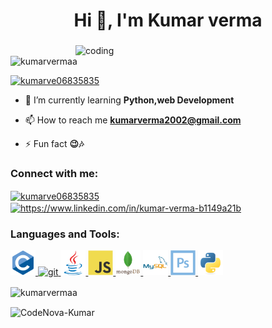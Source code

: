 <h1 align="center">Hi 👋, I'm Kumar verma</h1>
<h3 align="center"></h3>

<img align="right" alt="coding" width="400" src="https://user-images.githubusercontent.com/55389276/140866485-8fb1c876-9a8f-4d6a-98dc-08c4981eaf70.gif">

<p align="left"> <img src="https://komarev.com/ghpvc/?username=kumarvermaa&label=Profile%20views&color=0e75b6&style=flat" alt="kumarvermaa" /> </p>

<p align="left"> <a href="https://twitter.com/kumarve06835835" target="blank"><img src="https://img.shields.io/twitter/follow/kumarve06835835?logo=twitter&style=for-the-badge" alt="kumarve06835835" /></a> </p>

- 🌱 I’m currently learning **Python,web Development**

- 📫 How to reach me **kumarverma2002@gmail.com**

- ⚡ Fun fact **😉🎶**

<h3 align="left">Connect with me:</h3>
<p align="left">
<a href="https://twitter.com/kumarve06835835" target="blank"><img align="center" src="https://raw.githubusercontent.com/rahuldkjain/github-profile-readme-generator/master/src/images/icons/Social/twitter.svg" alt="kumarve06835835" height="30" width="40" /></a>
<a href="https://linkedin.com/in/https://www.linkedin.com/in/kumar-verma-b1149a21b" target="blank"><img align="center" src="https://raw.githubusercontent.com/rahuldkjain/github-profile-readme-generator/master/src/images/icons/Social/linked-in-alt.svg" alt="https://www.linkedin.com/in/kumar-verma-b1149a21b" height="30" width="40" /></a>
</p>

<h3 align="left">Languages and Tools:</h3>
<p align="left"> <a href="https://www.cprogramming.com/" target="_blank" rel="noreferrer"> <img src="https://raw.githubusercontent.com/devicons/devicon/master/icons/c/c-original.svg" alt="c" width="40" height="40"/> </a> <a href="https://git-scm.com/" target="_blank" rel="noreferrer"> <img src="https://www.vectorlogo.zone/logos/git-scm/git-scm-icon.svg" alt="git" width="40" height="40"/> </a> <a href="https://www.java.com" target="_blank" rel="noreferrer"> <img src="https://raw.githubusercontent.com/devicons/devicon/master/icons/java/java-original.svg" alt="java" width="40" height="40"/> </a> <a href="https://developer.mozilla.org/en-US/docs/Web/JavaScript" target="_blank" rel="noreferrer"> <img src="https://raw.githubusercontent.com/devicons/devicon/master/icons/javascript/javascript-original.svg" alt="javascript" width="40" height="40"/> </a> <a href="https://www.mongodb.com/" target="_blank" rel="noreferrer"> <img src="https://raw.githubusercontent.com/devicons/devicon/master/icons/mongodb/mongodb-original-wordmark.svg" alt="mongodb" width="40" height="40"/> </a> <a href="https://www.mysql.com/" target="_blank" rel="noreferrer"> <img src="https://raw.githubusercontent.com/devicons/devicon/master/icons/mysql/mysql-original-wordmark.svg" alt="mysql" width="40" height="40"/> </a> <a href="https://www.photoshop.com/en" target="_blank" rel="noreferrer"> <img src="https://raw.githubusercontent.com/devicons/devicon/master/icons/photoshop/photoshop-line.svg" alt="photoshop" width="40" height="40"/> </a> <a href="https://www.python.org" target="_blank" rel="noreferrer"> <img src="https://raw.githubusercontent.com/devicons/devicon/master/icons/python/python-original.svg" alt="python" width="40" height="40"/> </a> </p>

<p><img align="center" src="https://github-readme-stats.vercel.app/api/top-langs?username=kumarvermaa&show_icons=true&locale=en&layout=compact" alt="kumarvermaa" /></p>

<p><img align="center" src="https://github-readme-streak-stats.herokuapp.com/?user=kumarvermaa&" alt="CodeNova-Kumar" /></p>
